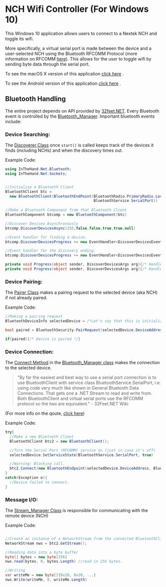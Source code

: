 # NCH Wifi Controller (For Windows 10)

This Windows 10 application allows users to connect to a Nextek NCH and toggle its wifi.

More specifically, a virtual serial port is made between the device and a user-selected NCH using the Bluetooth RFCOMM Protocol (more information on RFCOMM [here](https://en.wikipedia.org/wiki/List_of_Bluetooth_protocols#RFCOMM)). This allows for the user to toggle wifi by sending byte data through the serial port.

To see the macOS X version of this application [click here](https://github.com/langstonhowley/NCH-Wifi-Controller-MacOs) .

To see the Android version of this application [click here](https://github.com/langstonhowley/NCH-Wifi-Controller-Android) .

## Bluetooth Handling

The entire project depends on API provided by [32feet.NET](https://github.com/inthehand/32feet). Every Bluetooth event is controlled by the [Bluetooth_Manager](https://github.com/langstonhowley/NCH-Wifi-Controller-Windows10/blob/master/WpfApp1/Bluetooth_Manager.cs). Important bluetooth events include:

### Device Searching:

The [Discoverer Class](https://github.com/langstonhowley/NCH-Wifi-Controller-Windows10/blob/master/WpfApp1/Discoverer.cs) once ```start()``` is called keeps track of the devices it finds (including NCHs) and when the discovery times out.

Example Code:
```C#
using InTheHand.Net.Bluetooth;
using InTheHand.Net.Sockets;


//Initialize a Bluetooth Client
BluetoothClient btc = 
  new BluetoothClient(BluetoothEndPoint(BluetoothRadio.PrimaryRadio.LocalAddress, 
                                        BluetoothService.SerialPort))
                                        
//Make a Bluetooth Component from that Bluetooth Client
BluetoothComponent btcomp = new BluetoothComponent(btc)

//Discover Devices Asynchronously
btcomp.DiscoverDevicesAsync(255,false,false,true,true,null)

//Event handler for finding a device.
btcomp.DiscoverDevicesProgress += new EventHandler<DiscoverDevicesEventArgs>(Progress)

//Event handler for the discovery ending.
btcomp.DiscoverDevicesProgress += new EventHandler<DiscoverDevicesEventArgs>(End)

private void Progress(object sender, DiscoverDevicesArgs arg){/* Handle device discovered */}
private void Progress(object sender, DiscoverDevicesArgs arg){/* Handle device discovery ending */}
```

### Device Pairing:

The [Pairer Class](https://github.com/langstonhowley/NCH-Wifi-Controller-Windows10/blob/master/WpfApp1/Pairer.cs) makes a pairing request to the selected device (aka NCH) if not already paired.

Example Code:
```C#
//Making a pairing request
BluetoothDeviceInfo selectedDevice = /*Let's say that this is initialized to a user-selected device.*/;

bool paired = BluetoothSecurity.PairRequest(selectedDevice.DeviceAddress, null);

if(paired){/* Device is paired */}
```

### Device Connection:

The [Connect Method](https://github.com/langstonhowley/NCH-Wifi-Controller-Windows10/blob/4392a337a510499df2a7995ef7b9e405cb9ca5b6/WpfApp1/Bluetooth_Manager.cs#L132) in the [Bluetooth_Manager class](https://github.com/langstonhowley/NCH-Wifi-Controller-Windows10/blob/master/WpfApp1/Bluetooth_Manager.cs) makes the connection to the selected device.

> "By far the easiest and best way to use a serial port connection is to use BluetoothClient with service class BluetoothService.SerialPort, i.e. using code very much like shown in General Bluetooth Data Connections. That gets one a .NET Stream to read and write from. Both BluetoothClient and virtual serial ports use the RFCOMM protocol so the two are equivalent." - 32Feet.NET Wiki

(For more info on the qoute, [click here](https://github.com/inthehand/32feet/wiki/Bluetooth-Serial-Ports))

Example Code:
```C#
try{
  //Make a new Bluetooth Client
  BluetoothClient btc2 = new BluetoothClient();

  //Turn the Serial Port (RFCOMM) service on (just in case it's off)
  selectedDevice.SetServiceState(BluetoothService.SerialPort, true)

  //Warning: Blocking call.
  btc2.Connect(new BluetoothEndpoint(selectedDevice.DeviceAddress, BluetoothService.SerialPort))
}
catch(Exception e){
  //Device failed to connect.
}

```

### Message I/O:

The [Stream_Manager Class](https://github.com/langstonhowley/NCH-Wifi-Controller-Windows10/blob/master/WpfApp1/Stream_Manager.cs) is responsible for communicating with the remote device (NCH)

Example Code:
```C#

//Create an instance of a NetworkStream from the connected BluetoothClient
NetworkStream nws = btc2.GetStream();

//Reading data into a byte buffer
byte[] bytes = new byte[256]
nws.read(bytes, 0, bytes.Length) //read in 256 bytes.

//Writing
var writeMe = new byte[]{0x20, 0x20, ...}
nws.Write(writeMe, 0, writeMe.Length)
```
